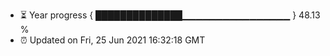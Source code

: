 - ⏳ Year progress { ██████████████▁▁▁▁▁▁▁▁▁▁▁▁▁▁▁▁ } 48.13 %
- ⏰ Updated on Fri, 25 Jun 2021 16:32:18 GMT


